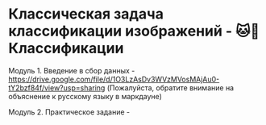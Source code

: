 # Классическая задача классификации изображений - 🐱🐶 Классификации

Модуль 1. Введение в сбор данных - https://drive.google.com/file/d/1O3LzAsDv3WVzMVosMAjAu0-tY2bzf84f/view?usp=sharing (Пожалуйста, обратите внимание на объяснение к русскому языку в маркдауне)

Модуль 2. Практическое задание - 
